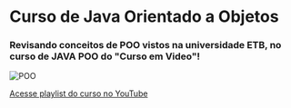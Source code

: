 # Curso de Java Orientado a Objetos
### Revisando conceitos de POO vistos na universidade ETB, no curso de JAVA POO do "Curso em Video"!
 
![POO](https://user-images.githubusercontent.com/71236667/112097120-39fdb300-8b7e-11eb-87f1-f0d28d7046b3.png)

[Acesse playlist do curso no YouTube](https://www.youtube.com/playlist?list=PLHz_AreHm4dkqe2aR0tQK74m8SFe-aGsY)
